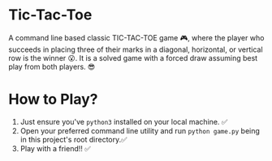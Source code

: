 # Tic-Tac-Toe
A command line based classic TIC-TAC-TOE game 🎮, where the player who succeeds in placing three of their marks in a diagonal, horizontal, or vertical row is the winner 😮. It is a solved game with a forced draw assuming best play from both players. 😎

# How to Play?
1. Just ensure you've `python3` installed on your local machine. ✅
2. Open your preferred command line utility and run `python game.py` being in this project's root directory.✅
3. Play with a friend!! ✅
